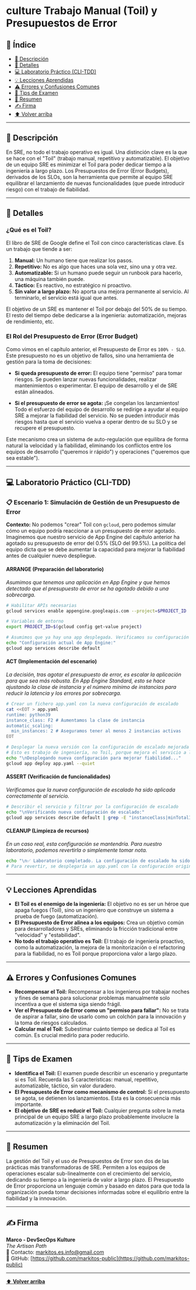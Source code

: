 # culture Trabajo Manual (Toil) y Presupuestos de Error

## 📑 Índice
* [🧭 Descripción](#-descripción)
* [📘 Detalles](#-detalles)
* [💻 Laboratorio Práctico (CLI-TDD)](#-laboratorio-práctico-cli-tdd)
* [💡 Lecciones Aprendidas](#-lecciones-aprendidas)
* [⚠️ Errores y Confusiones Comunes](#️-errores-y-confusiones-comunes)
* [🎯 Tips de Examen](#-tips-de-examen)
* [🧾 Resumen](#-resumen)
* [✍️ Firma](#-firma)
* [⬆️ Volver arriba](#culture-trabajo-manual-toil-y-presupuestos-de-error)

---

## 🧭 Descripción

En SRE, no todo el trabajo operativo es igual. Una distinción clave es la que se hace con el "Toil" (trabajo manual, repetitivo y automatizable). El objetivo de un equipo SRE es minimizar el Toil para poder dedicar tiempo a la ingeniería a largo plazo. Los Presupuestos de Error (Error Budgets), derivados de los SLOs, son la herramienta que permite al equipo SRE equilibrar el lanzamiento de nuevas funcionalidades (que puede introducir riesgo) con el trabajo de fiabilidad.

---

## 📘 Detalles

### ¿Qué es el Toil?

El libro de SRE de Google define el Toil con cinco características clave. Es un trabajo que tiende a ser:

1.  **Manual:** Un humano tiene que realizar los pasos.
2.  **Repetitivo:** No es algo que haces una sola vez, sino una y otra vez.
3.  **Automatizable:** Si un humano puede seguir un runbook para hacerlo, una máquina también puede.
4.  **Táctico:** Es reactivo, no estratégico ni proactivo.
5.  **Sin valor a largo plazo:** No aporta una mejora permanente al servicio. Al terminarlo, el servicio está igual que antes.

El objetivo de un SRE es mantener el Toil por debajo del 50% de su tiempo. El resto del tiempo debe dedicarse a la ingeniería: automatización, mejoras de rendimiento, etc.

### El Rol del Presupuesto de Error (Error Budget)

Como vimos en el capítulo anterior, el Presupuesto de Error es `100% - SLO`. Este presupuesto no es un objetivo de fallos, sino una herramienta de gestión para la toma de decisiones:

*   **Si queda presupuesto de error:** El equipo tiene "permiso" para tomar riesgos. Se pueden lanzar nuevas funcionalidades, realizar mantenimientos o experimentar. El equipo de desarrollo y el de SRE están alineados.

*   **Si el presupuesto de error se agota:** ¡Se congelan los lanzamientos! Todo el esfuerzo del equipo de desarrollo se redirige a ayudar al equipo SRE a mejorar la fiabilidad del servicio. No se pueden introducir más riesgos hasta que el servicio vuelva a operar dentro de su SLO y se recupere el presupuesto.

Este mecanismo crea un sistema de auto-regulación que equilibra de forma natural la velocidad y la fiabilidad, eliminando los conflictos entre los equipos de desarrollo ("queremos ir rápido") y operaciones ("queremos que sea estable").

---

## 💻 Laboratorio Práctico (CLI-TDD)

### 📋 Escenario 1: Simulación de Gestión de un Presupuesto de Error
**Contexto:** No podemos "crear" Toil con `gcloud`, pero podemos simular cómo un equipo podría reaccionar a un presupuesto de error agotado. Imaginemos que nuestro servicio de App Engine del capítulo anterior ha agotado su presupuesto de error del 0.5% (SLO del 99.5%). La política del equipo dicta que se debe aumentar la capacidad para mejorar la fiabilidad antes de cualquier nuevo despliegue.

#### ARRANGE (Preparación del laboratorio)
*Asumimos que tenemos una aplicación en App Engine y que hemos detectado que el presupuesto de error se ha agotado debido a una sobrecarga.*
```bash
# Habilitar APIs necesarias
gcloud services enable appengine.googleapis.com --project=$PROJECT_ID

# Variables de entorno
export PROJECT_ID=$(gcloud config get-value project)

# Asumimos que ya hay una app desplegada. Verificamos su configuración actual.
echo "Configuración actual de App Engine:"
gcloud app services describe default
```

#### ACT (Implementación del escenario)
*La decisión, tras agotar el presupuesto de error, es escalar la aplicación para que sea más robusta. En App Engine Standard, esto se hace ajustando la clase de instancia y el número mínimo de instancias para reducir la latencia y los errores por sobrecarga.*
```bash
# Crear un fichero app.yaml con la nueva configuración de escalado
cat <<EOT > app.yaml
runtime: python39
instance_class: F2 # Aumentamos la clase de instancia
automatic_scaling:
  min_instances: 2 # Aseguramos tener al menos 2 instancias activas
EOT

# Desplegar la nueva versión con la configuración de escalado mejorada
# Esto es trabajo de ingeniería, no Toil, porque mejora el servicio a largo plazo.
echo "\nDesplegando nueva configuración para mejorar fiabilidad..."
gcloud app deploy app.yaml --quiet
```

#### ASSERT (Verificación de funcionalidades)
*Verificamos que la nueva configuración de escalado ha sido aplicada correctamente al servicio.*
```bash
# Describir el servicio y filtrar por la configuración de escalado
echo "\nVerificando nueva configuración de escalado:"
gcloud app services describe default | grep -E "instanceClass|minTotalInstances"
```

#### CLEANUP (Limpieza de recursos)
*En un caso real, esta configuración se mantendría. Para nuestro laboratorio, podemos revertirla o simplemente tomar nota.*
```bash
echo "\n✅ Laboratorio completado. La configuración de escalado ha sido aplicada."
# Para revertir, se desplegaría un app.yaml con la configuración original.
```

---

## 💡 Lecciones Aprendidas

*   **El Toil es el enemigo de la ingeniería:** El objetivo no es ser un héroe que apaga fuegos (Toil), sino un ingeniero que construye un sistema a prueba de fuego (automatización).
*   **El Presupuesto de Error alinea a los equipos:** Crea un objetivo común para desarrolladores y SREs, eliminando la fricción tradicional entre "velocidad" y "estabilidad".
*   **No todo el trabajo operativo es Toil:** El trabajo de ingeniería proactivo, como la automatización, la mejora de la monitorización o el refactoring para la fiabilidad, no es Toil porque proporciona valor a largo plazo.

---

## ⚠️ Errores y Confusiones Comunes

*   **Recompensar el Toil:** Recompensar a los ingenieros por trabajar noches y fines de semana para solucionar problemas manualmente solo incentiva a que el sistema siga siendo frágil.
*   **Ver el Presupuesto de Error como un "permiso para fallar":** No se trata de aspirar a fallar, sino de usarlo como un colchón para la innovación y la toma de riesgos calculados.
*   **Calcular mal el Toil:** Subestimar cuánto tiempo se dedica al Toil es común. Es crucial medirlo para poder reducirlo.

---

## 🎯 Tips de Examen

*   **Identifica el Toil:** El examen puede describir un escenario y preguntarte si es Toil. Recuerda las 5 características: manual, repetitivo, automatizable, táctico, sin valor duradero.
*   **El Presupuesto de Error como mecanismo de control:** Si el presupuesto se agota, se detienen los lanzamientos. Esta es la consecuencia más importante.
*   **El objetivo de SRE es reducir el Toil:** Cualquier pregunta sobre la meta principal de un equipo SRE a largo plazo probablemente involucre la automatización y la eliminación del Toil.

---

## 🧾 Resumen

La gestión del Toil y el uso de Presupuestos de Error son dos de las prácticas más transformadoras de SRE. Permiten a los equipos de operaciones escalar sub-linealmente con el crecimiento del servicio, dedicando su tiempo a la ingeniería de valor a largo plazo. El Presupuesto de Error proporciona un lenguaje común y basado en datos para que toda la organización pueda tomar decisiones informadas sobre el equilibrio entre la fiabilidad y la innovación.

---

## ✍️ Firma

**Marco - DevSecOps Kulture**  
*The Artisan Path*  
📧 Contacto: [markitos.es.info@gmail.com](mailto:markitos.es.info@gmail.com)  
🐙 GitHub: [https://github.com/markitos-public](https://github.com/markitos-public)

---

[⬆️ **Volver arriba**](#culture-trabajo-manual-toil-y-presupuestos-de-error)
